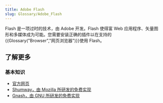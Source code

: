```yaml
---
title: Adobe Flash
slug: Glossary/Adobe_Flash
---
```

Flash 是一项过时的技术，由 Adobe 开发。Flash 使得富 Web 应用程序、矢量图形和多媒体成为可能。您需要安装正确的插件以在支持的{{Glossary("Browser","网页浏览器")}}使用 Flash。

## 了解更多

### 基本知识

- [官方网页](https://www.adobe.com/products/flashruntimes.html)
- [Shumway，由 Mozilla 所研发的免费实现](https://mozilla.github.io/shumway/)
- [Gnash，](http://gnashdev.org/)[由 GNU 所研发的免费实现](https://mozilla.github.io/shumway/)
